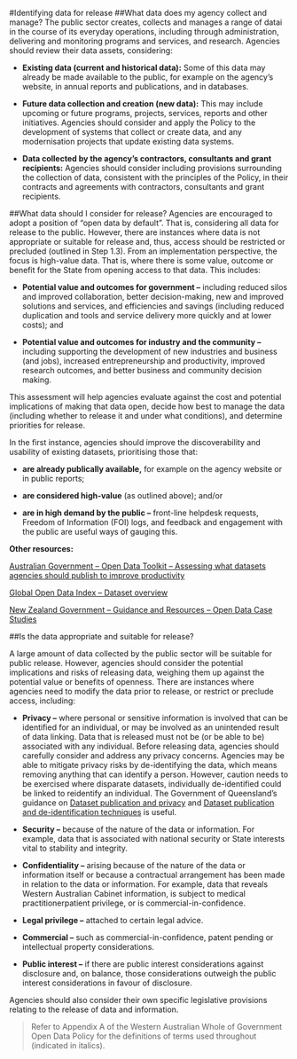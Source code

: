#Identifying data for release
##What data does my agency collect and manage?
The public sector creates, collects and manages a range of datai
in the course of its everyday operations,
including through administration, delivering and monitoring programs and services, and research. Agencies
should review their data assets, considering:

* __Existing data (current and historical data):__ Some of this data may already be made available to
the public, for example on the agency’s website, in annual reports and publications, and in
databases.

* __Future data collection and creation (new data):__ This may include upcoming or future programs,
projects, services, reports and other initiatives. Agencies should consider and apply the Policy to
the development of systems that collect or create data, and any modernisation projects that
update existing data systems.

* __Data collected by the agency’s contractors, consultants and grant recipients:__ Agencies should
consider including provisions surrounding the collection of data, consistent with the principles
of the Policy, in their contracts and agreements with contractors, consultants and grant
recipients. 

##What data should I consider for release?
Agencies are encouraged to adopt a position of “open data by default”. That is, considering all data for
release to the public. However, there are instances where data is not appropriate or suitable for release
and, thus, access should be restricted or precluded (outlined in Step 1.3).
From an implementation perspective, the focus is high-value data. That is, where there is some value,
outcome or benefit for the State from opening access to that data. This includes:

* __Potential value and outcomes for government –__ including reduced silos and improved
collaboration, better decision-making, new and improved solutions and services, and
efficiencies and savings (including reduced duplication and tools and service delivery more
quickly and at lower costs); and

* __Potential value and outcomes for industry and the community –__ including supporting the
development of new industries and business (and jobs), increased entrepreneurship and
productivity, improved research outcomes, and better business and community decision
making.

This assessment will help agencies evaluate against the cost and potential implications of making that data
open, decide how best to manage the data (including whether to release it and under what conditions),
and determine priorities for release.

In the first instance, agencies should improve the discoverability and usability of existing datasets,
prioritising those that:

* __are already publically available,__ for example on the agency website or in public reports;

* __are considered high-value__ (as outlined above); and/or

* __are in high demand by the public –__ front-line helpdesk requests, Freedom of Information
(FOI) logs, and feedback and engagement with the public are useful ways of gauging this.

__Other resources:__

[Australian Government – Open Data Toolkit – Assessing what datasets agencies should publish to
improve productivity](https://toolkit.data.gov.au/index.php?title=How_to_use_data.gov.au#Assessing_what_data_sets_Agencies_should_publish_to_improve_productivity)

[Global Open Data Index – Dataset overview](http://index.okfn.org/dataset/)

[New Zealand Government – Guidance and Resources – Open Data Case Studies](https://www.ict.govt.nz/guidance-and-resources/case-studies/open-data)

##Is the data appropriate and suitable for release?

A large amount of data collected by the public sector will be suitable for public release. However, agencies
should consider the potential implications and risks of releasing data, weighing them up against the
potential value or benefits of openness. There are instances where agencies need to modify the data prior
to release, or restrict or preclude access, including: 

* __Privacy –__ where personal or sensitive information is involved that can be identified for an
individual, or may be involved as an unintended result of data linking. Data that is released
must not be (or be able to be) associated with any individual.
Before releasing data, agencies should carefully consider and address any privacy
concerns. Agencies may be able to mitigate privacy risks by de-identifying the data, which
means removing anything that can identify a person. However, caution needs to be
exercised where disparate datasets, individually de-identified could be linked to reidentify
an individual. The Government of Queensland’s guidance on [Dataset publication
and privacy](https://www.oic.qld.gov.au/guidelines/for-government/guidelines-privacy-principles/applying-the-privacy-principles/dataset-publication-and-privacy) and [Dataset publication and de-identification techniques](https://www.oic.qld.gov.au/guidelines/for-government/guidelines-privacy-principles/applying-the-privacy-principles/dataset-publication-and-de-identification-techniques) is useful.

* __Security –__ because of the nature of the data or information. For example, data that is
associated with national security or State interests vital to stability and integrity.

* __Confidentiality –__ arising because of the nature of the data or information itself or because a
contractual arrangement has been made in relation to the data or information. For example,
data that reveals Western Australian Cabinet information, is subject to medical practitionerpatient
privilege, or is commercial-in-confidence.

* __Legal privilege –__ attached to certain legal advice.

* __Commercial –__ such as commercial-in-confidence, patent pending or intellectual property
considerations.

* __Public interest –__ if there are public interest considerations against disclosure and, on balance,
those considerations outweigh the public interest considerations in favour of disclosure.

Agencies should also consider their own specific legislative provisions relating to the release of data and
information. 

>Refer to Appendix A of the Western Australian Whole of Government Open Data Policy for the definitions of terms used
throughout (indicated in italics).
